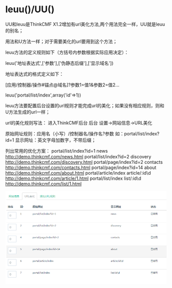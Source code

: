 # leuu()/UU()

UU和leuu是ThinkCMF X1.2增加有url美化方法,两个用法完全一样，UU就是leuu的别名；

用法和U方法一样；对于需要美化的url要用到这个方法；



leuu方法的定义规则如下（方括号内参数根据实际应用决定）：

leuu('地址表达式',['参数'],['伪静态后缀'],['显示域名'])



地址表达式的格式定义如下：

[应用/控制器/操作#锚点@域名]?参数1=值1&参数2=值2...



leuu('portal/list/index',array('id'=>1)) 



leuu方法要配置后台设置的url规则才能完成url的美化；如果没有相应规则，则和U方法生成的url一样；



url的美化规则写法：
进入ThinkCMF后台
后台 设置->网站信息->URL美化

原始网址规则：应用名（小写）/控制器名/操作名?参数 如：portal/list/index?id=1
显示网址：英文字母加数字，不带后缀；

列出常用的优化方案：
portal/list/index?id=1 news http://demo.thinkcmf.com/news.html
portal/list/index?id=2 discovery http://demo.thinkcmf.com/discovery.html
portal/page/index?id=2 contacts http://demo.thinkcmf.com/contacts.html
portal/page/index?id=14 about http://demo.thinkcmf.com/about.html
portal/article/index article/:id\d http://demo.thinkcmf.com/article/1.html
portal/list/index list/:id\d http://demo.thinkcmf.com/list/1.html

![](../images/54857e9f9b316.png)